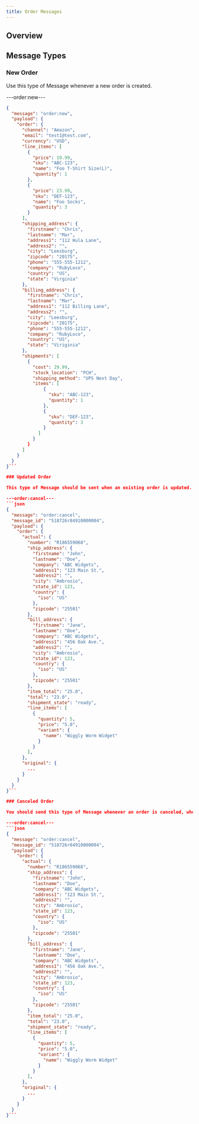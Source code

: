 ```yaml
---
title: Order Messages
---
```


## Overview

## Message Types

### New Order

Use this type of Message whenever a new order is created.

---order:new---
```json
{
  "message": "order:new",
  "payload": {
    "order": {
      "channel": "Amazon",
      "email": "test1@test.com",
      "currency": "USD",
      "line_items": [
        {
          "price": 19.99,
          "sku": "ABC-123",
          "name": "Foo T-Shirt Size(L)",
          "quantity": 1
        },
        {
          "price": 23.99,
          "sku": "DEF-123",
          "name": "Foo Socks",
          "quantity": 3
        }
      ],
      "shipping_address": {
        "firstname": "Chris",
        "lastname": "Mar",
        "address1": "112 Hula Lane",
        "address2": "",
        "city": "Leesburg",
        "zipcode": "20175",
        "phone": "555-555-1212",
        "company": "RubyLoco",
        "country": "US",  
        "state": "Virginia"
      },
      "billing_address": {
        "firstname": "Chris",
        "lastname": "Mar",
        "address1": "112 Billing Lane",
        "address2": "",
        "city": "Leesburg",
        "zipcode": "20175",
        "phone": "555-555-1212",
        "company": "RubyLoco",
        "country": "US",  
        "state": "Viriginia"
      },
      "shipments": [
        {
          "cost": 29.99,
          "stock_location": "PCH",
          "shipping_method": "UPS Next Day",
          "items": [
              {
                "sku": "ABC-123",
                "quantity": 1
              },
              {
                "sku": "DEF-123",
                "quantity": 3
              }
            ]
          }
        }
      ]
    }
  }
}```

### Updated Order

This type of Message should be sent when an existing order is updated.

---order:cancel---
```json
{
  "message": "order:cancel",
  "message_id": "518726r84910000004",
  "payload": {
    "order": {
      "actual": {
        "number": "R186559068",
        "ship_address": {
          "firstname": "John",
          "lastname": "Doe",
          "company": "ABC Widgets",
          "address1": "123 Main St.",
          "address2": "",
          "city": "Ambrosio",
          "state_id": 123,
          "country": {
            "iso": "US"
          },
          "zipcode": "25501"
        },
        "bill_address": {
          "firstname": "Jane",
          "lastname": "Doe",
          "company": "ABC Widgets",
          "address1": "456 Oak Ave.",
          "address2": "",
          "city": "Ambrosio",
          "state_id": 123,
          "country": {
            "iso": "US"
          },
          "zipcode": "25501"
        },
        "item_total": "25.0",
        "total": "23.0",
        "shipment_state": "ready",
        "line_items": [
          {
            "quantity": 5,
            "price": "5.0",
            "variant": {
              "name": "Wiggly Worm Widget"
            }
          }
        ],
      },
      "original": {
        ...
      }
    }
  }
}```

### Canceled Order

You should send this type of Message whenever an order is canceled, whether by the customer or by a store administrator.

---order:cancel---
```json
{
  "message": "order:cancel",
  "message_id": "518726r84910000004",
  "payload": {
    "order": {
      "actual": {
        "number": "R186559068",
        "ship_address": {
          "firstname": "John",
          "lastname": "Doe",
          "company": "ABC Widgets",
          "address1": "123 Main St.",
          "address2": "",
          "city": "Ambrosio",
          "state_id": 123,
          "country": {
            "iso": "US"
          },
          "zipcode": "25501"
        },
        "bill_address": {
          "firstname": "Jane",
          "lastname": "Doe",
          "company": "ABC Widgets",
          "address1": "456 Oak Ave.",
          "address2": "",
          "city": "Ambrosio",
          "state_id": 123,
          "country": {
            "iso": "US"
          },
          "zipcode": "25501"
        },
        "item_total": "25.0",
        "total": "23.0",
        "shipment_state": "ready",
        "line_items": [
          {
            "quantity": 5,
            "price": "5.0",
            "variant": {
              "name": "Wiggly Worm Widget"
            }
          }
        ],
      },
      "original": {
        ...
      }
    }
  }
}```